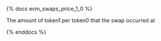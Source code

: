 {% docs evm_swaps_price_1_0 %}

The amount of token1 per token0 that the swap occurred at

{% enddocs %}
